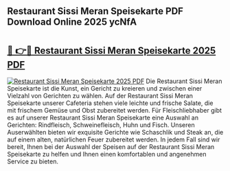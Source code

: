 ## Restaurant Sissi Meran Speisekarte PDF Download Online 2025 ycNfA

# <h2><a href="http://gcazc62.nevu.top/?p=Restaurant+Sissi+Meran+Speisekarte">🔗 👉🔴 Restaurant Sissi Meran Speisekarte 2025 PDF</a></h2>

[![Restaurant Sissi Meran Speisekarte 2025 PDF](https://i.imgur.com/dBaPXMq.png)](http://gcazc62.nevu.top/?p=Restaurant+Sissi+Meran+Speisekarte)
Die Restaurant Sissi Meran Speisekarte ist die Kunst, ein Gericht zu kreieren und zwischen einer Vielzahl von Gerichten zu wählen. Auf der Restaurant Sissi Meran Speisekarte unserer Cafeteria stehen viele leichte und frische Salate, die mit frischem Gemüse und Obst zubereitet werden. Für Fleischliebhaber gibt es auf unserer Restaurant Sissi Meran Speisekarte eine Auswahl an Gerichten: Rindfleisch, Schweinefleisch, Huhn und Fisch. Unseren Auserwählten bieten wir exquisite Gerichte wie Schaschlik und Steak an, die auf einem alten, natürlichen Feuer zubereitet werden. In jedem Fall sind wir bereit, Ihnen bei der Auswahl der Speisen auf der Restaurant Sissi Meran Speisekarte zu helfen und Ihnen einen komfortablen und angenehmen Service zu bieten.
